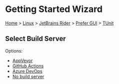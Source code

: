 # Getting Started Wizard

[Home](/docs/wiz/readme.md) > [Linux](Linux.md) > [JetBrains Rider](Linux_Rider.md) > [Prefer GUI](Linux_Rider_Gui.md) > [TUnit](Linux_Rider_Gui_TUnit.md)

## Select Build Server

Options:
 * [AppVeyor](Linux_Rider_Gui_TUnit_AppVeyor.md)
 * [GitHub Actions](Linux_Rider_Gui_TUnit_GitHubActions.md)
 * [Azure DevOps](Linux_Rider_Gui_TUnit_AzureDevOps.md)
 * [No build server](Linux_Rider_Gui_TUnit_None.md)
